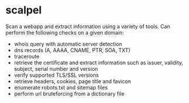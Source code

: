 # scalpel
Scan a webapp and extract information using a variety of tools. Can perform the following checks on a given domain:
* whois query with automatic server detection
* dns records (A, AAAA, CNAME, PTR, SOA, TXT)
* traceroute
* retrieve the certificate and extract information such as issuer, validity, subject, serial number and version
* verify supported TLS/SSL versions
* retrieve headers, cookies, page title and favicon
* enumerate robots.txt and sitemap files
* perform url bruteforcing from a dictionary file
